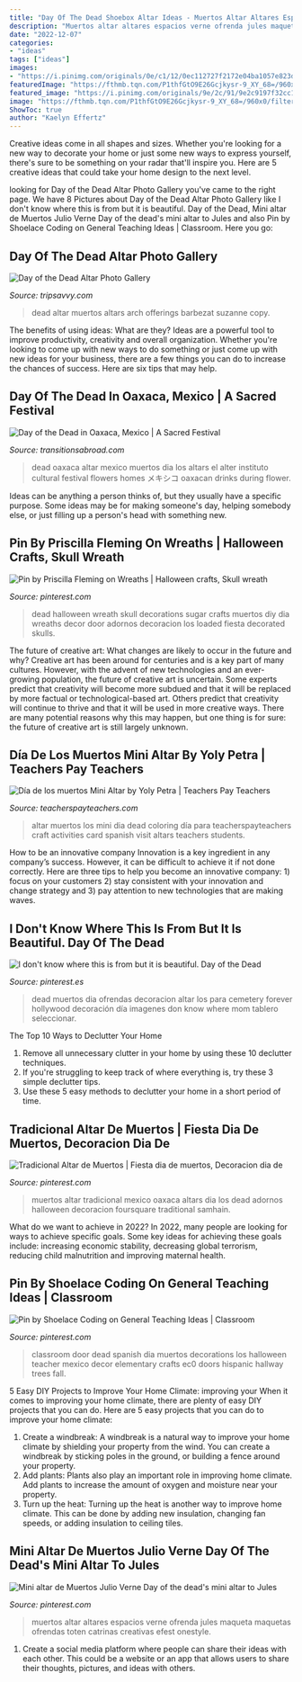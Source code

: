 ```yaml
---
title: "Day Of The Dead Shoebox Altar Ideas - Muertos Altar Altares Espacios Verne Ofrenda Jules Maqueta Maquetas Ofrendas Toten Catrinas Creativas Efest Onestyle"
description: "Muertos altar altares espacios verne ofrenda jules maqueta maquetas ofrendas toten catrinas creativas efest onestyle"
date: "2022-12-07"
categories:
- "ideas"
tags: ["ideas"]
images:
- "https://i.pinimg.com/originals/0e/c1/12/0ec112727f2172e04ba1057e823d748c.jpg"
featuredImage: "https://fthmb.tqn.com/P1thfGtO9E26Gcjkysr-9_XY_68=/960x0/filters:no_upscale()/IMG_0205-56a3e9815f9b58b7d0d46a70.JPG"
featured_image: "https://i.pinimg.com/originals/9e/2c/91/9e2c9197f32cc1ae2de30d7bba0d6d1c.jpg"
image: "https://fthmb.tqn.com/P1thfGtO9E26Gcjkysr-9_XY_68=/960x0/filters:no_upscale()/IMG_0205-56a3e9815f9b58b7d0d46a70.JPG"
ShowToc: true
author: "Kaelyn Effertz"
---
```



Creative ideas come in all shapes and sizes. Whether you're looking for a new way to decorate your home or just some new ways to express yourself, there's sure to be something on your radar that'll inspire you. Here are 5 creative ideas that could take your home design to the next level.

	

		
looking for Day of the Dead Altar Photo Gallery you've came to the right page. We have 8 Pictures about Day of the Dead Altar Photo Gallery like I don&#039;t know where this is from but it is beautiful. Day of the Dead, Mini altar de Muertos Julio Verne Day of the dead&#039;s mini altar to Jules and also Pin by Shoelace Coding on General Teaching Ideas | Classroom. Here you go:
		
    
## Day Of The Dead Altar Photo Gallery

<img loading=lazy src="https://fthmb.tqn.com/P1thfGtO9E26Gcjkysr-9_XY_68=/960x0/filters:no_upscale()/IMG_0205-56a3e9815f9b58b7d0d46a70.JPG" onerror="this.onerror=null;this.src='https://tse3.mm.bing.net/th?id=OIP.ti3JObBvmujiLeIMNRnV9QHaI1&amp;pid=15.1';" alt="Day of the Dead Altar Photo Gallery">

_Source: tripsavvy.com_

>dead altar muertos altars arch offerings barbezat suzanne copy. 

	

The benefits of using ideas: What are they?
Ideas are a powerful tool to improve productivity, creativity and overall organization. Whether you're looking to come up with new ways to do something or just come up with new ideas for your business, there are a few things you can do to increase the chances of success. Here are six tips that may help.

    
## Day Of The Dead In Oaxaca, Mexico | A Sacred Festival

<img loading=lazy src="http://www.transitionsabroad.com/listings/travel/special/articles/images/oaxaca-day-of-dead-altar.jpg" onerror="this.onerror=null;this.src='https://tse3.mm.bing.net/th?id=OIP.QTeH1DPVDL6qBTadg8GF5AHaFj&amp;pid=15.1';" alt="Day of the Dead in Oaxaca, Mexico | A Sacred Festival">

_Source: transitionsabroad.com_

>dead oaxaca altar mexico muertos dia los altars el alter instituto cultural festival flowers homes メキシコ oaxacan drinks during flower. 

	

Ideas can be anything a person thinks of, but they usually have a specific purpose. Some ideas may be for making someone's day, helping somebody else, or just filling up a person's head with something new.

    
## Pin By Priscilla Fleming On Wreaths | Halloween Crafts, Skull Wreath

<img loading=lazy src="https://i.pinimg.com/originals/0e/c1/12/0ec112727f2172e04ba1057e823d748c.jpg" onerror="this.onerror=null;this.src='https://tse3.mm.bing.net/th?id=OIP.13XlpdRhsvIOA-ngrfk2eQHaIe&amp;pid=15.1';" alt="Pin by Priscilla Fleming on Wreaths | Halloween crafts, Skull wreath">

_Source: pinterest.com_

>dead halloween wreath skull decorations sugar crafts muertos diy dia wreaths decor door adornos decoracion los loaded fiesta decorated skulls. 

	

The future of creative art: What changes are likely to occur in the future and why?
Creative art has been around for centuries and is a key part of many cultures. However, with the advent of new technologies and an ever-growing population, the future of creative art is uncertain. Some experts predict that creativity will become more subdued and that it will be replaced by more factual or technological-based art. Others predict that creativity will continue to thrive and that it will be used in more creative ways. There are many potential reasons why this may happen, but one thing is for sure: the future of creative art is still largely unknown.

    
## Día De Los Muertos Mini Altar By Yoly Petra | Teachers Pay Teachers

<img loading=lazy src="https://ecdn.teacherspayteachers.com/thumbitem/Dia-de-los-muertos-Mini-Altar-023639900-1381550364-1506457267/original-922408-1.jpg" onerror="this.onerror=null;this.src='https://tse1.mm.bing.net/th?id=OIP.wfWsbdELnWgNu0ttDeVjSAAAAA&amp;pid=15.1';" alt="Día de los muertos Mini Altar by Yoly Petra | Teachers Pay Teachers">

_Source: teacherspayteachers.com_

>altar muertos los mini dia dead coloring día para teacherspayteachers craft activities card spanish visit altars teachers students. 

	

How to be an innovative company
Innovation is a key ingredient in any company’s success. However, it can be difficult to achieve it if not done correctly. Here are three tips to help you become an innovative company: 1) focus on your customers 2) stay consistent with your innovation and change strategy and 3) pay attention to new technologies that are making waves.

    
## I Don&#039;t Know Where This Is From But It Is Beautiful. Day Of The Dead

<img loading=lazy src="https://i.pinimg.com/originals/89/ff/b2/89ffb2d99f9654c5b0f5a9c88bc06664.jpg" onerror="this.onerror=null;this.src='https://tse1.mm.bing.net/th?id=OIP.bAN93DOyWyz0EilQ6j2CoAHaJ4&amp;pid=15.1';" alt="I don&#039;t know where this is from but it is beautiful. Day of the Dead">

_Source: pinterest.es_

>dead muertos dia ofrendas decoracion altar los para cemetery forever hollywood decoración día imagenes don know where mom tablero seleccionar. 

	

The Top 10 Ways to Declutter Your Home
1. Remove all unnecessary clutter in your home by using these 10 declutter techniques.
2. If you're struggling to keep track of where everything is, try these 3 simple declutter tips.
3. Use these 5 easy methods to declutter your home in a short period of time.

    
## Tradicional Altar De Muertos | Fiesta Dia De Muertos, Decoracion Dia De

<img loading=lazy src="https://i.pinimg.com/originals/33/92/c7/3392c7a0cc2d3ab1eb6a8f2660b61600.jpg" onerror="this.onerror=null;this.src='https://tse2.mm.bing.net/th?id=OIP.-KCFyaee7ByV3OVpQKubBwHaNK&amp;pid=15.1';" alt="Tradicional Altar de Muertos | Fiesta dia de muertos, Decoracion dia de">

_Source: pinterest.com_

>muertos altar tradicional mexico oaxaca altars dia los dead adornos halloween decoracion foursquare traditional samhain. 

	

What do we want to achieve in 2022?
In 2022, many people are looking for ways to achieve specific goals. Some key ideas for achieving these goals include: increasing economic stability, decreasing global terrorism, reducing child malnutrition and improving maternal health.

    
## Pin By Shoelace Coding On General Teaching Ideas | Classroom

<img loading=lazy src="https://i.pinimg.com/originals/9e/2c/91/9e2c9197f32cc1ae2de30d7bba0d6d1c.jpg" onerror="this.onerror=null;this.src='https://tse2.mm.bing.net/th?id=OIP.ZROZRnJL-Su0UDPNl5ULiAHaJ4&amp;pid=15.1';" alt="Pin by Shoelace Coding on General Teaching Ideas | Classroom">

_Source: pinterest.com_

>classroom door dead spanish dia muertos decorations los halloween teacher mexico decor elementary crafts ec0 doors hispanic hallway trees fall. 

	

5 Easy DIY Projects to Improve Your Home Climate: improving your
When it comes to improving your home climate, there are plenty of easy DIY projects that you can do. Here are 5 easy projects that you can do to improve your home climate: 
1. Create a windbreak: A windbreak is a natural way to improve your home climate by shielding your property from the wind. You can create a windbreak by sticking poles in the ground, or building a fence around your property. 
2. Add plants: Plants also play an important role in improving home climate. Add plants to increase the amount of oxygen and moisture near your property. 
3. Turn up the heat: Turning up the heat is another way to improve home climate. This can be done by adding new insulation, changing fan speeds, or adding insulation to ceiling tiles. 

    
## Mini Altar De Muertos Julio Verne Day Of The Dead&#039;s Mini Altar To Jules

<img loading=lazy src="https://i.pinimg.com/736x/d8/a8/be/d8a8be92e0adf1078480db45851cffb8--jules-verne-day-of-the-dead.jpg" onerror="this.onerror=null;this.src='https://tse3.mm.bing.net/th?id=OIP.nRZYR4-Jh0Loy6hWMXY8AQDhEs&amp;pid=15.1';" alt="Mini altar de Muertos Julio Verne Day of the dead&#039;s mini altar to Jules">

_Source: pinterest.com_

>muertos altar altares espacios verne ofrenda jules maqueta maquetas ofrendas toten catrinas creativas efest onestyle. 

	

1. Create a social media platform where people can share their ideas with each other. This could be a website or an app that allows users to share their thoughts, pictures, and ideas with others. 

